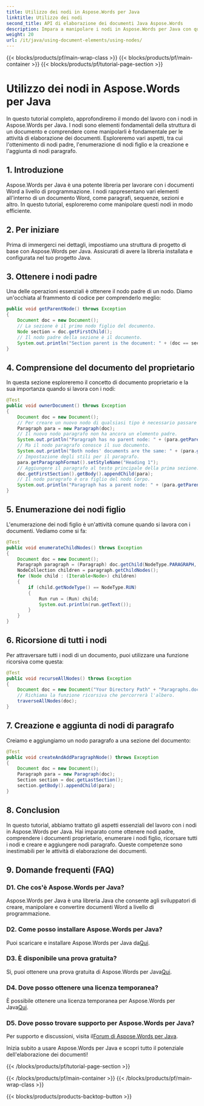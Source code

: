 ```yaml
---
title: Utilizzo dei nodi in Aspose.Words per Java
linktitle: Utilizzo dei nodi
second_title: API di elaborazione dei documenti Java Aspose.Words
description: Impara a manipolare i nodi in Aspose.Words per Java con questo tutorial passo dopo passo. Sblocca la potenza di elaborazione dei documenti.
weight: 20
url: /it/java/using-document-elements/using-nodes/
---
```


{{< blocks/products/pf/main-wrap-class >}}
{{< blocks/products/pf/main-container >}}
{{< blocks/products/pf/tutorial-page-section >}}

# Utilizzo dei nodi in Aspose.Words per Java

In questo tutorial completo, approfondiremo il mondo del lavoro con i nodi in Aspose.Words per Java. I nodi sono elementi fondamentali della struttura di un documento e comprendere come manipolarli è fondamentale per le attività di elaborazione dei documenti. Esploreremo vari aspetti, tra cui l'ottenimento di nodi padre, l'enumerazione di nodi figlio e la creazione e l'aggiunta di nodi paragrafo.

## 1. Introduzione
Aspose.Words per Java è una potente libreria per lavorare con i documenti Word a livello di programmazione. I nodi rappresentano vari elementi all'interno di un documento Word, come paragrafi, sequenze, sezioni e altro. In questo tutorial, esploreremo come manipolare questi nodi in modo efficiente.

## 2. Per iniziare
Prima di immergerci nei dettagli, impostiamo una struttura di progetto di base con Aspose.Words per Java. Assicurati di avere la libreria installata e configurata nel tuo progetto Java.

## 3. Ottenere i nodi padre
Una delle operazioni essenziali è ottenere il nodo padre di un nodo. Diamo un'occhiata al frammento di codice per comprenderlo meglio:

```java
public void getParentNode() throws Exception
{
    Document doc = new Document();
    // La sezione è il primo nodo figlio del documento.
    Node section = doc.getFirstChild();
    // Il nodo padre della sezione è il documento.
    System.out.println("Section parent is the document: " + (doc == section.getParentNode()));
}
```

## 4. Comprensione del documento del proprietario
In questa sezione esploreremo il concetto di documento proprietario e la sua importanza quando si lavora con i nodi:

```java
@Test
public void ownerDocument() throws Exception
{
    Document doc = new Document();
    // Per creare un nuovo nodo di qualsiasi tipo è necessario passare un documento al costruttore.
    Paragraph para = new Paragraph(doc);
    // Il nuovo nodo paragrafo non ha ancora un elemento padre.
    System.out.println("Paragraph has no parent node: " + (para.getParentNode() == null));
    // Ma il nodo paragrafo conosce il suo documento.
    System.out.println("Both nodes' documents are the same: " + (para.getDocument() == doc));
    // Impostazione degli stili per il paragrafo.
    para.getParagraphFormat().setStyleName("Heading 1");
    // Aggiungere il paragrafo al testo principale della prima sezione.
    doc.getFirstSection().getBody().appendChild(para);
    // Il nodo paragrafo è ora figlio del nodo Corpo.
    System.out.println("Paragraph has a parent node: " + (para.getParentNode() != null));
}
```

## 5. Enumerazione dei nodi figlio
L'enumerazione dei nodi figlio è un'attività comune quando si lavora con i documenti. Vediamo come si fa:

```java
@Test
public void enumerateChildNodes() throws Exception
{
    Document doc = new Document();
    Paragraph paragraph = (Paragraph) doc.getChild(NodeType.PARAGRAPH, 0, true);
    NodeCollection children = paragraph.getChildNodes();
    for (Node child : (Iterable<Node>) children)
    {
        if (child.getNodeType() == NodeType.RUN)
        {
            Run run = (Run) child;
            System.out.println(run.getText());
        }
    }
}
```

## 6. Ricorsione di tutti i nodi
Per attraversare tutti i nodi di un documento, puoi utilizzare una funzione ricorsiva come questa:

```java
@Test
public void recurseAllNodes() throws Exception
{
    Document doc = new Document("Your Directory Path" + "Paragraphs.docx");
    // Richiama la funzione ricorsiva che percorrerà l'albero.
    traverseAllNodes(doc);
}
```

## 7. Creazione e aggiunta di nodi di paragrafo
Creiamo e aggiungiamo un nodo paragrafo a una sezione del documento:

```java
@Test
public void createAndAddParagraphNode() throws Exception
{
    Document doc = new Document();
    Paragraph para = new Paragraph(doc);
    Section section = doc.getLastSection();
    section.getBody().appendChild(para);
}
```

## 8. Conclusion
In questo tutorial, abbiamo trattato gli aspetti essenziali del lavoro con i nodi in Aspose.Words per Java. Hai imparato come ottenere nodi padre, comprendere i documenti proprietario, enumerare i nodi figlio, ricorsare tutti i nodi e creare e aggiungere nodi paragrafo. Queste competenze sono inestimabili per le attività di elaborazione dei documenti.

## 9. Domande frequenti (FAQ)

### D1. Che cos'è Aspose.Words per Java?
Aspose.Words per Java è una libreria Java che consente agli sviluppatori di creare, manipolare e convertire documenti Word a livello di programmazione.

### D2. Come posso installare Aspose.Words per Java?
 Puoi scaricare e installare Aspose.Words per Java da[Qui](https://releases.aspose.com/words/java/).

### D3. È disponibile una prova gratuita?
 Sì, puoi ottenere una prova gratuita di Aspose.Words per Java[Qui](https://releases.aspose.com/).

### D4. Dove posso ottenere una licenza temporanea?
 È possibile ottenere una licenza temporanea per Aspose.Words per Java[Qui](https://purchase.aspose.com/temporary-license/).

### D5. Dove posso trovare supporto per Aspose.Words per Java?
 Per supporto e discussioni, visita il[Forum di Aspose.Words per Java](https://forum.aspose.com/).

Inizia subito a usare Aspose.Words per Java e scopri tutto il potenziale dell'elaborazione dei documenti!

{{< /blocks/products/pf/tutorial-page-section >}}

{{< /blocks/products/pf/main-container >}}
{{< /blocks/products/pf/main-wrap-class >}}

{{< blocks/products/products-backtop-button >}}
